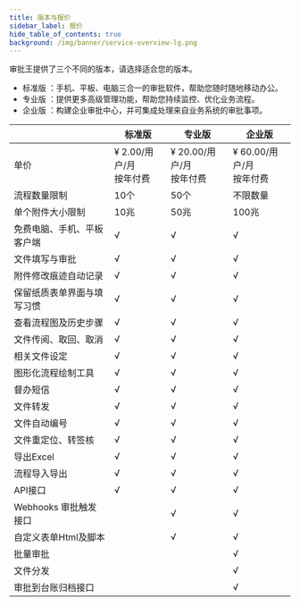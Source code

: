 ```yaml
---
title: 版本与报价
sidebar_label: 报价
hide_table_of_contents: true
background: /img/banner/service-overview-lg.png
---
```


审批王提供了三个不同的版本，请选择适合您的版本。

- 标准版 ：手机、平板、电脑三合一的审批软件，帮助您随时随地移动办公。
- 专业版 ：提供更多高级管理功能，帮助您持续监控、优化业务流程。
- 企业版 ：构建企业审批中心，并可集成处理来自业务系统的审批事项。

|  | 标准版 | 专业版 | 企业版|
|--- | --- | --- | ---|
|单价 | ¥ 2.00/用户/月<br/>按年付费| ¥ 20.00/用户/月<br/>按年付费| ¥ 60.00/用户/月<br/>按年付费|
|流程数量限制 | 10个 | 50个 | 不限数量 |
|单个附件大小限制 | 10兆 | 50兆 | 100兆 |
|免费电脑、手机、平板客户端 | √ | √ | √|
|文件填写与审批 | √ | √ | √|
|附件修改痕迹自动记录 | √ | √ | √|
|保留纸质表单界面与填写习惯 | √ | √ | √|
|查看流程图及历史步骤 | √ | √ | √|price
|文件传阅、取回、取消 | √ | √ | √|
|相关文件设定 | √ | √ | √|
|图形化流程绘制工具 | √ | √ | √|
|督办短信 | √  | √ | √|
|文件转发 | √  | √ | √|
|文件自动编号 | √  | √ | √|
|文件重定位、转签核 | √  | √ | √|
|导出Excel | √  | √ | √|
|流程导入导出 | √  | √ | √|
|API接口 | √ | √ | √|
|Webhooks 审批触发接口 |  | √ | √|
|自定义表单Html及脚本 |   | √ | √|
|批量审批 |   |   | √|
|文件分发 |   |   | √|
|审批到台账归档接口 |   |   | √|
